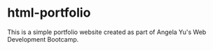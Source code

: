 # html-portfolio
This is a simple portfolio website created as part of Angela Yu's Web Development Bootcamp.
